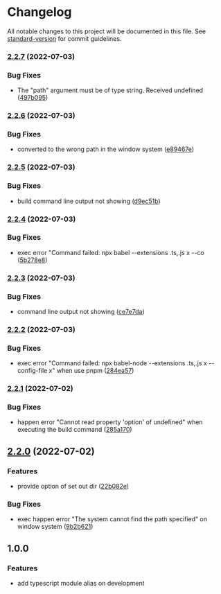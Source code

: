 # Changelog

All notable changes to this project will be documented in this file. See [standard-version](https://github.com/conventional-changelog/standard-version) for commit guidelines.

### [2.2.7](https://github.com/drdevelop/typescript-module-alias/compare/v2.2.6...v2.2.7) (2022-07-03)


### Bug Fixes

* The "path" argument must be of type string. Received undefined ([497b095](https://github.com/drdevelop/typescript-module-alias/commit/497b09558ef0e1f2e13675b1d180dc57a7d54962))

### [2.2.6](https://github.com/drdevelop/typescript-module-alias/compare/v2.2.5...v2.2.6) (2022-07-03)


### Bug Fixes

* converted to the wrong path in the window system ([e89467e](https://github.com/drdevelop/typescript-module-alias/commit/e89467efe724cfe7236f5d6067ab6e181203b3f3))

### [2.2.5](https://github.com/drdevelop/typescript-module-alias/compare/v2.2.4...v2.2.5) (2022-07-03)


### Bug Fixes

* build command line output not showing ([d9ec51b](https://github.com/drdevelop/typescript-module-alias/commit/d9ec51b29dc275576e0d97660f1a049917f4d856))

### [2.2.4](https://github.com/drdevelop/typescript-module-alias/compare/v2.2.3...v2.2.4) (2022-07-03)


### Bug Fixes

* exec error "Command failed: npx babel --extensions .ts,.js x --co ([5b278e8](https://github.com/drdevelop/typescript-module-alias/commit/5b278e84d40a3ade3041c163cf20f88604f621dd))

### [2.2.3](https://github.com/drdevelop/typescript-module-alias/compare/v2.2.2...v2.2.3) (2022-07-03)


### Bug Fixes

* command line output not showing ([ce7e7da](https://github.com/drdevelop/typescript-module-alias/commit/ce7e7da1dfd0cd428c7deb94150ebb1ae3401559))

### [2.2.2](https://github.com/drdevelop/typescript-module-alias/compare/v2.2.1...v2.2.2) (2022-07-03)


### Bug Fixes

* exec error "Command failed: npx babel-node --extensions .ts,.js x --config-file x" when use pnpm ([284ea57](https://github.com/drdevelop/typescript-module-alias/commit/284ea573453735224133a64fa807019617b50728))

### [2.2.1](https://github.com/drdevelop/typescript-module-alias/compare/v2.2.0...v2.2.1) (2022-07-02)


### Bug Fixes

* happen error "Cannot read property 'option' of undefined" when executing the build command ([285a170](https://github.com/drdevelop/typescript-module-alias/commit/285a1703ff39d48dc0d7339f9aa40be59830b0be))

## [2.2.0](https://github.com/drdevelop/typescript-module-alias/compare/v1.0.2...v2.2.0) (2022-07-02)


### Features

* provide option of set out dir ([22b082e](https://github.com/drdevelop/typescript-module-alias/commit/22b082e4fa47eebf15fb9a45d8b1c8a46987e99b))


### Bug Fixes

* exec happen error "The system cannot find the path specified" on window system ([9b2b621](https://github.com/drdevelop/typescript-module-alias/commit/9b2b621d9dcfcfc6e23f6adc63255c0a981e1e83))

## 1.0.0

### Features
- add typescript module alias on development
